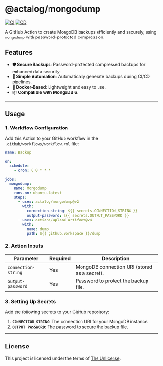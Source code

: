 # @actalog/mongodump

[![CI](https://github.com/actalog/mongodump/actions/workflows/ci.yml/badge.svg)](https://github.com/actalog/mongodump/actions/workflows/ci.yml)
[![CD](https://github.com/actalog/mongodump/actions/workflows/cd.yml/badge.svg)](https://github.com/actalog/mongodump/actions/workflows/cd.yml)

A GitHub Action to create MongoDB backups efficiently and securely, using `mongodump` with password-protected compression.

## Features

- 🛡️ **Secure Backups**: Password-protected compressed backups for enhanced data security.
- 🔄 **Simple Automation**: Automatically generate backups during CI/CD pipelines.
- 🚀 **Docker-Based**: Lightweight and easy to use.
- 📦 **Compatible with MongoDB 6**.

---

## Usage

### 1. Workflow Configuration

Add this Action to your GitHub workflow in the `.github/workflows/workflow.yml` file:

```yaml
name: Backup

on:
  schedule:
    - cron: 0 0 * * *

jobs:
  mongodump:
    name: Mongodump
    runs-on: ubuntu-latest
    steps:
      - uses: actalog/mongodump@v2
        with:
          connection-string: ${{ secrets.CONNECTION_STRING }}
          output-password: ${{ secrets.OUTPUT_PASSWORD }}
      - uses: actions/upload-artifact@v4
        with:
          name: dump
          path: ${{ github.workspace }}/dump
```

### 2. Action Inputs

| Parameter           | Required | Description                                         |
|---------------------|----------|-----------------------------------------------------|
| `connection-string` | Yes      | MongoDB connection URI (stored as a secret).        |
| `output-password`   | Yes      | Password to protect the backup file.                |

### 3. Setting Up Secrets

Add the following secrets to your GitHub repository:

1. **`CONNECTION_STRING`**: The connection URI for your MongoDB instance.
2. **`OUTPUT_PASSWORD`**: The password to secure the backup file.

---

## License

This project is licensed under the terms of [The Unlicense](./LICENSE).
